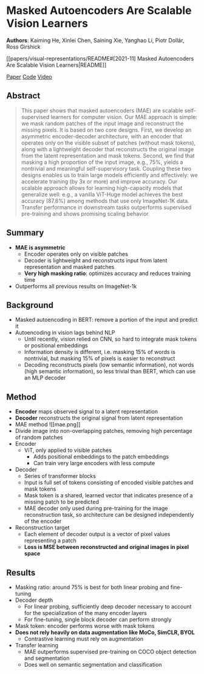 # Masked Autoencoders Are Scalable Vision Learners

**Authors**: Kaiming He, Xinlei Chen, Saining Xie, Yanghao Li, Piotr Dollár, Ross Girshick

[[papers/visual-representations/README#[2021-11] Masked Autoencoders Are Scalable Vision Learners|README]]

[Paper](http://arxiv.org/abs/2111.06377)
[Code](https://github.com/facebookresearch/mae)
[Video](https://www.youtube.com/watch?v=Dp6iICL2dVI)

## Abstract

> This paper shows that masked autoencoders (MAE) are scalable self-supervised learners for computer vision. Our MAE approach is simple: we mask random patches of the input image and reconstruct the missing pixels. It is based on two core designs. First, we develop an asymmetric encoder-decoder architecture, with an encoder that operates only on the visible subset of patches (without mask tokens), along with a lightweight decoder that reconstructs the original image from the latent representation and mask tokens. Second, we find that masking a high proportion of the input image, e.g., 75%, yields a nontrivial and meaningful self-supervisory task. Coupling these two designs enables us to train large models efficiently and effectively: we accelerate training (by 3x or more) and improve accuracy. Our scalable approach allows for learning high-capacity models that generalize well: e.g., a vanilla ViT-Huge model achieves the best accuracy (87.8%) among methods that use only ImageNet-1K data. Transfer performance in downstream tasks outperforms supervised pre-training and shows promising scaling behavior.

## Summary

- **MAE is asymmetric**
    - Encoder operates only on visible patches
    - Decoder is lightweight and reconstructs input from latent representation and masked patches
    - **Very high masking ratio**: optimizes accuracy and reduces training time
- Outperforms all previous results on ImageNet-1k

## Background

- Masked autoencoding in BERT: remove a portion of the input and predict it
- Autoencoding in vision lags behind NLP
    - Until recently, vision relied on CNN, so hard to integrate mask tokens or positional embeddings
    - Information density is different, i.e. masking 15% of words is nontrivial, but masking 15% of pixels is easier to reconstruct
    - Decoding reconstructs pixels (low semantic information), not words (high semantic information), so less trivial than BERT, which can use an MLP decoder

## Method

- **Encoder** maps observed signal to a latent representation
- **Decoder** reconstructs the original signal from latent representation
- MAE method ![[mae.png]]
- Divide image into non-overlapping patches, removing high percentage of random patches
- Encoder
	- ViT, only applied to visible patches
		- Adds positional embeddings to the patch embeddings
		- Can train very large encoders with less compute
- Decoder
	- Series of transformer blocks
	- Input is full set of tokens consisting of encoded visible patches and mask tokens
	- Mask token is a shared, learned vector that indicates presence of a missing patch to be predicted
	- MAE decoder only used during pre-training for the image reconstruction task, so architecture can be designed independently of the encoder
- Reconstruction target
    - Each element of decoder output is a vector of pixel values representing a patch
    - **Loss is MSE between reconstructed and original images in pixel space**

## Results

- Masking ratio: around 75% is best for both linear probing and fine-tuning
- Decoder depth
    - For linear probing, sufficiently deep decoder necessary to account for the specialization of the many encoder layers
    - For fine-tuning, single block decoder can perform strongly
- Mask token: encoder performs worse with mask tokens
- **Does not rely heavily on data augmentation like MoCo, SimCLR, BYOL**
	- Contrastive learning must rely on augmentation
- Transfer learning
    - MAE outperforms supervised pre-training on COCO object detection and segmentation
    - Does well on semantic segmentation and classification
